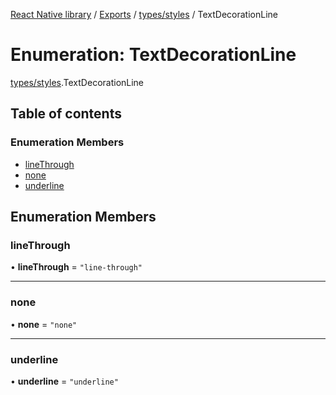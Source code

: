 [React Native library](../index.md) / [Exports](../modules.md) / [types/styles](../modules/types_styles.md) / TextDecorationLine

# Enumeration: TextDecorationLine

[types/styles](../modules/types_styles.md).TextDecorationLine

## Table of contents

### Enumeration Members

- [lineThrough](types_styles.TextDecorationLine.md#linethrough)
- [none](types_styles.TextDecorationLine.md#none)
- [underline](types_styles.TextDecorationLine.md#underline)

## Enumeration Members

### lineThrough

• **lineThrough** = ``"line-through"``

___

### none

• **none** = ``"none"``

___

### underline

• **underline** = ``"underline"``
